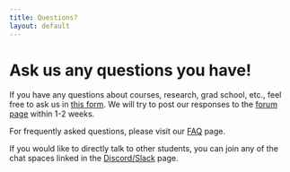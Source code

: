 ```yaml
---
title: Questions?
layout: default
---
```

<link rel="stylesheet" href="/main.css">

# Ask us any questions you have!

If you have any questions about courses, research, grad school, etc., feel free to ask us in [this form](https://docs.google.com/forms/d/e/1FAIpQLSd6bn5MNtVsbdFpGqtQT8dXEhIvStyfb3S5Vak8E3XqOu7z9Q/viewform?usp=sf_link). We will try to post our responses to the [forum page](/questions/forum.html) within 1-2 weeks.

For frequently asked questions, please visit our [FAQ](/questions/FAQ.html) page.

If you would like to directly talk to other students, you can join any of the chat spaces linked in the [Discord/Slack](/questions/join_chat.html) page.
